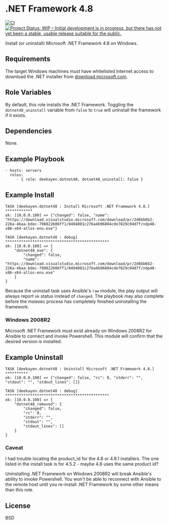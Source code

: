 .NET Framework 4.8
====================
[![CI](https://github.com/deekayen/ansible-role-dotnet48/actions/workflows/ci.yml/badge.svg)](https://github.com/deekayen/ansible-role-dotnet48/actions/workflows/ci.yml) [![Project Status: WIP – Initial development is in progress, but there has not yet been a stable, usable release suitable for the public.](https://www.repostatus.org/badges/latest/wip.svg)](https://www.repostatus.org/#wip)

Install (or uninstall) Microsoft .NET Framework 4.8 on Windows.

Requirements
------------

The target Windows machines must have whitelisted Internet access to download the .NET installer from [download.microsoft.com]().

Role Variables
--------------

By default, this role installs the .NET Framework. Toggling the `dotnet48_uninstall` variable from `false` to `true` will uninstall the framework if it exists.

Dependencies
------------

None.

Example Playbook
----------------

    - hosts: servers
      roles:
         - { role: deekayen.dotnet48, dotnet48_uninstall: false }

Example Install
---------------

    TASK [deekayen.dotnet48 : Install Microsoft .NET Framework 4.8.] ************
    ok: [10.0.0.100] => {"changed": false, "name": "https://download.visualstudio.microsoft.com/download/pr/2d6bb6b2-226a-4baa-bdec-798822606ff1/8494001c276a4b96804cde7829c04d7f/ndp48-x86-x64-allos-enu.exe"}

    TASK [deekayen.dotnet48 : debug] **********************************************
    ok: [10.0.0.100] => {
        "dotnet48_exe": {
            "changed": false,
            "name": "https://download.visualstudio.microsoft.com/download/pr/2d6bb6b2-226a-4baa-bdec-798822606ff1/8494001c276a4b96804cde7829c04d7f/ndp48-x86-x64-allos-enu.exe"
        }
    }

Because the uninstall task uses Ansible's `raw` module, the play output will always report `ok` status instead of `changed`. The playbook may also complete before the msiexec process has completely finished uninstalling the framework.

### Windows 2008R2

Microsoft .NET Framework must exist already on Windows 2008R2 for Ansible to connect and invoke Powershell. This module will confirm that the desired version is installed.

Example Uninstall
-----------------

    TASK [deekayen.dotnet48 : Uninstall Microsoft .NET Framework 4.8.] **********
    ok: [10.0.0.100] => {"changed": false, "rc": 0, "stderr": "", "stdout": "", "stdout_lines": []}

    TASK [deekayen.dotnet48 : debug] **********************************************
    ok: [10.0.0.100] => {
        "dotnet48_removed": {
            "changed": false,
            "rc": 0,
            "stderr": "",
            "stdout": "",
            "stdout_lines": []
        }
    }

### Caveat

I had trouble locating the product_id for the 4.8 or 4.8.1 installers. The one listed in the install task is for 4.5.2 - maybe 4.8 uses the same product id?

Uninstalling .NET Framework on Windows 2008R2 will break Ansible's ability to invoke Powershell. You won't be able to reconnect with Ansible to the remote host until you re-install .NET Framework by some other means than this role.


License
-------

BSD

